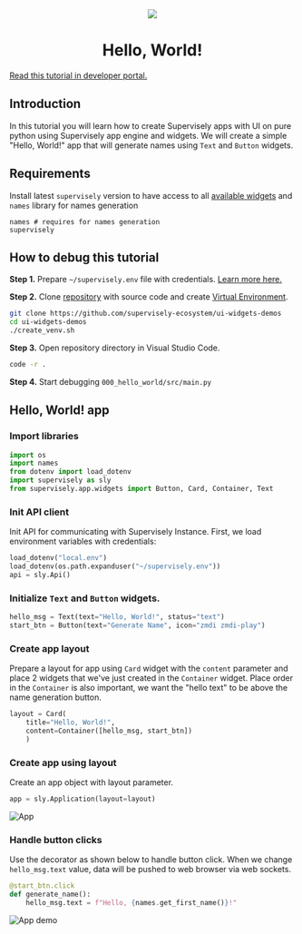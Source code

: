 <div align="center" markdown>
<img src="https://user-images.githubusercontent.com/12828725/182181033-d0d1a690-8388-472e-8862-e0cacbd4f082.png"/>  

# Hello, World!

</div>

[Read this tutorial in developer portal.](#)

## Introduction

In this tutorial you will learn how to create Supervisely apps with UI on pure python using Supervisely app engine and widgets.
We will create a simple "Hello, World!" app that will generate names using `Text` and `Button` widgets.

## Requirements

Install latest `supervisely` version to have access to all [available widgets](https://ecosystem.supervise.ly/docs/table) and `names` library for names generation

```
names # requires for names generation
supervisely
```

## How to debug this tutorial

**Step 1.** Prepare `~/supervisely.env` file with credentials. [Learn more here.](https://developer.supervise.ly/getting-started/basics-of-authentication#how-to-use-in-python)


**Step 2.** Clone [repository](https://github.com/supervisely-ecosystem/ui-widgets-demos) with source code and create [Virtual Environment](https://docs.python.org/3/library/venv.html).

```bash
git clone https://github.com/supervisely-ecosystem/ui-widgets-demos
cd ui-widgets-demos
./create_venv.sh
```

**Step 3.** Open repository directory in Visual Studio Code.&#x20;

```bash
code -r .
```

**Step 4.** Start debugging `000_hello_world/src/main.py`&#x20;

## Hello, World! app

### Import libraries

```python
import os
import names
from dotenv import load_dotenv
import supervisely as sly
from supervisely.app.widgets import Button, Card, Container, Text
```

### Init API client

Init API for communicating with Supervisely Instance. First, we load environment variables with credentials:

```python
load_dotenv("local.env")
load_dotenv(os.path.expanduser("~/supervisely.env"))
api = sly.Api()
```

### Initialize `Text` and `Button` widgets.

```python
hello_msg = Text(text="Hello, World!", status="text")
start_btn = Button(text="Generate Name", icon="zmdi zmdi-play")
```

### Create app layout

Prepare a layout for app using `Card` widget with the `content` parameter and place 2 widgets that we've just created in the `Container` widget. Place order in the `Container` is also important, we want the "hello text" to be above the name generation button.

```python
layout = Card(
    title="Hello, World!", 
    content=Container([hello_msg, start_btn])
    )
```

### Create app using layout

Create an app object with layout parameter.

```python
app = sly.Application(layout=layout)
```

![App](https://user-images.githubusercontent.com/48913536/194583142-06d801c8-fe97-4429-9d9a-6bac720eefda.png)

### Handle button clicks

Use the decorator as shown below to handle button click. 
When we change `hello_msg.text` value, data will be pushed to web browser via web sockets.


```python
@start_btn.click
def generate_name():
    hello_msg.text = f"Hello, {names.get_first_name()}!"
```
![App demo](https://user-images.githubusercontent.com/48913536/194533336-6983fbd9-c6dc-4f44-867d-aec8526d9a64.gif)
